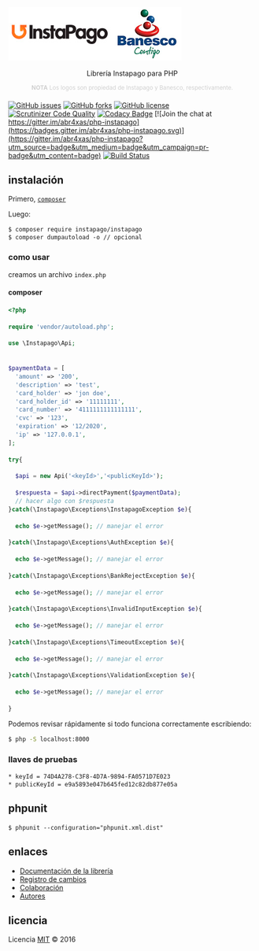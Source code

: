 ![Php Instapago](help/hYNsH6B.png)
<p align="center">
    Librería Instapago para PHP
</p>
<p align="center">
    <sup style="color: #d0d0d0;"><b>NOTA</b> Los logos son propiedad de Instapago y Banesco, respectivamente.</sup>
</p>

[![GitHub issues](https://img.shields.io/github/issues/abr4xas/php-instapago.svg?style=flat-square)](https://github.com/abr4xas/php-instapago/issues) [![GitHub forks](https://img.shields.io/github/forks/abr4xas/php-instapago.svg?style=flat-square)](https://github.com/abr4xas/php-instapago/network) [![GitHub license](https://img.shields.io/badge/license-MIT-blue.svg?style=flat-square)](https://raw.githubusercontent.com/abr4xas/php-instapago/master/LICENSE)
[![Scrutinizer Code Quality](https://scrutinizer-ci.com/g/abr4xas/php-instapago/badges/quality-score.png?b=master)](https://scrutinizer-ci.com/g/abr4xas/php-instapago/?branch=master)
[![Codacy Badge](https://api.codacy.com/project/badge/Grade/a2b75f8ad49b4a988400fc4633737f28)](https://www.codacy.com/app/abr4xas/php-instapago?utm_source=github.com&amp;utm_medium=referral&amp;utm_content=abr4xas/php-instapago&amp;utm_campaign=Badge_Grade)
[![Join the chat at https://gitter.im/abr4xas/php-instapago](https://badges.gitter.im/abr4xas/php-instapago.svg)](https://gitter.im/abr4xas/php-instapago?utm_source=badge&utm_medium=badge&utm_campaign=pr-badge&utm_content=badge)
[![Build Status](https://travis-ci.org/abr4xas/php-instapago.svg?branch=master)](https://travis-ci.org/abr4xas/php-instapago)

## instalación

Primero, [`composer`](https://getcomposer.org/doc/faqs/how-to-install-composer-programmatically.md)

Luego:

```
$ composer require instapago/instapago
$ composer dumpautoload -o // opcional
```

### como usar

creamos un archivo `index.php`


#### composer

```php
<?php

require 'vendor/autoload.php';

use \Instapago\Api;


$paymentData = [
  'amount' => '200',
  'description' => 'test',
  'card_holder' => 'jon doe',
  'card_holder_id' => '11111111',
  'card_number' => '4111111111111111',
  'cvc' => '123',
  'expiration' => '12/2020',
  'ip' => '127.0.0.1',
];

try{

  $api = new Api('<keyId>','<publicKeyId>');

  $respuesta = $api->directPayment($paymentData);
  // hacer algo con $respuesta
}catch(\Instapago\Exceptions\InstapagoException $e){

  echo $e->getMessage(); // manejar el error

}catch(\Instapago\Exceptions\AuthException $e){

  echo $e->getMessage(); // manejar el error

}catch(\Instapago\Exceptions\BankRejectException $e){

  echo $e->getMessage(); // manejar el error

}catch(\Instapago\Exceptions\InvalidInputException $e){

  echo $e->getMessage(); // manejar el error

}catch(\Instapago\Exceptions\TimeoutException $e){

  echo $e->getMessage(); // manejar el error

}catch(\Instapago\Exceptions\ValidationException $e){

  echo $e->getMessage(); // manejar el error

}
```

Podemos revisar rápidamente si todo funciona correctamente escribiendo:

```bash
$ php -S localhost:8000
```

### llaves de pruebas

```
* keyId = 74D4A278-C3F8-4D7A-9894-FA0571D7E023
* publicKeyId = e9a5893e047b645fed12c82db877e05a
```

## phpunit

```
$ phpunit --configuration="phpunit.xml.dist"
```

## enlaces

* [Documentación de la librería](help/DOCUMENTACION.md)
* [Registro de cambios](CHANGELOG.md)
* [Colaboración](help/CONTRIBUCION.md)
* [Autores](help/AUTORES.md)

## licencia

Licencia [MIT](http://opensource.org/licenses/MIT) :copyright: 2016

